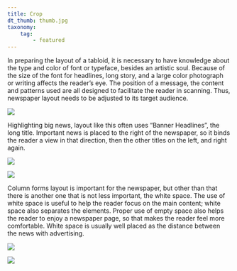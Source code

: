 ```yaml
---
title: Crop
dt_thumb: thumb.jpg
taxonomy:
    tag:
        - featured
---
```


In preparing the layout of a tabloid, it is necessary to have knowledge about the type and color of font or typeface, besides an artistic soul. Because of the size of the font for headlines, long story, and a large color photograph or writing affects the reader’s eye. The position of a message, the content and patterns used are all designed to facilitate the reader in scanning. Thus, newspaper layout needs to be adjusted to its target audience.

![](https://mir-s3-cdn-cf.behance.net/project_modules/1400/3f4ef549573091.58b868f7e5bfd.jpg)

Highlighting big news, layout like this often uses “Banner Headlines”, the long title. Important news is placed to the right of the newspaper, so it binds the reader a view in that direction, then the other titles on the left, and right again.

![](https://mir-s3-cdn-cf.behance.net/project_modules/1400/269d3c49573091.58b86a651a978.jpg)

![](https://mir-s3-cdn-cf.behance.net/project_modules/1400/e4f41649573091.58bf9245c8001.jpg)

Column forms layout is important for the newspaper, but other than that there is another one that is not less important, the white space. The use of white space is useful to help the reader focus on the main content; white space also separates the elements. Proper use of empty space also helps the reader to enjoy a newspaper page, so that makes the reader feel more comfortable. White space is usually well placed as the distance between the news with advertising.

![](https://mir-s3-cdn-cf.behance.net/project_modules/1400/6a22e349573091.58bf9245c7add.jpg)

![](https://mir-s3-cdn-cf.behance.net/project_modules/1400/6dd57f49573091.58bf9245c7402.jpg)